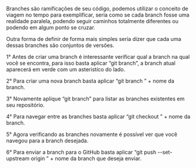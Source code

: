 Branches são ramificações de seu código, podemos utilizar o conceito de viagem no tempo para exemplificar, seria como se cada branch fosse uma realidade paralela, podendo seguir caminhos totalmente diferentes ou podendo em algum ponto se cruzar.

Outra forma de definir de forma mais simples seria dizer que cada uma dessas branches são conjuntos de versões.

1° Antes de criar uma branch é interessante verificar qual a branch na qual você se encontra, para isso basta aplicar “git branch”, a branch atual aparecerá em verde com um asteristíco do lado.

2° Para criar uma nova branch basta aplicar “git branch ” + nome da branch.

3° Novamente aplique “git branch” para listar as branches existentes em seu repositório.

4° Para navegar entre as branches basta aplicar “git checkout ” + nome da branch.

5° Agora verificando as branches novamente é possível ver que você navegou para a branch desejada.

6° Para enviar a branch para o GitHub basta aplicar “git push --set-upstream origin ” + nome da branch que deseja enviar.
